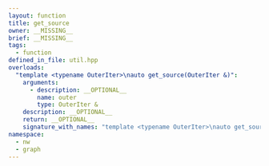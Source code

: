 ```yaml
---
layout: function
title: get_source
owner: __MISSING__
brief: __MISSING__
tags:
  - function
defined_in_file: util.hpp
overloads:
  "template <typename OuterIter>\nauto get_source(OuterIter &)":
    arguments:
      - description: __OPTIONAL__
        name: outer
        type: OuterIter &
    description: __OPTIONAL__
    return: __OPTIONAL__
    signature_with_names: "template <typename OuterIter>\nauto get_source(OuterIter & outer)"
namespace:
  - nw
  - graph
---
```

